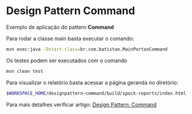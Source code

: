 # Design Pattern Command

Exemplo de aplicação do pattern **Command**

Para rodar a classe main basta executar o comando:
```bash
mvn exec:java -Dstart-class=br.com.batistao.MainPortaoCommand
```

Os testes podem ser executados com o comando
```bash
mvn clean test
```

Para visualizar o relatório basta acessar a página geranda no diretório:
```bash
$WORKSPACE_HOME/designpattern-command/build/spock-reports/index.html
```

Para mais detalhes verificar artigo: [Design Pattern: Command](https://cezbatistao.wordpress.com/2016/05/21/design-pattern-command)
